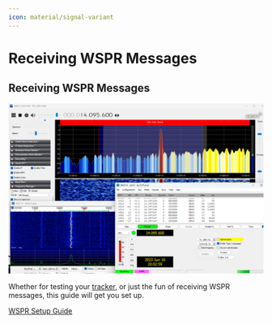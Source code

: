 ```yaml
---
icon: material/signal-variant
---
```


# Receiving WSPR Messages

## Receiving WSPR Messages

![](receiving.png)

Whether for testing your [tracker](../../tracker/README.md), or just the fun of receiving WSPR messages, this guide will get you set up.

[WSPR Setup Guide](https://docs.google.com/document/d/1H-smaTDMAI-xivRdf6qwDRPtaUUaPjmTi5TplS3l9pk)